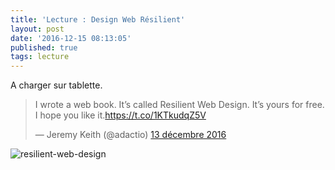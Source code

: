 ```yaml
---
title: 'Lecture : Design Web Résilient'
layout: post
date: '2016-12-15 08:13:05'
published: true
tags: lecture
---
```


A charger sur tablette.

<blockquote class="twitter-tweet" data-lang="fr"><p lang="en" dir="ltr">I wrote a web book. It’s called Resilient Web Design. It’s yours for free. I hope you like it.<a href="https://t.co/1KTkudqZ5V">https://t.co/1KTkudqZ5V</a></p>&mdash; Jeremy Keith (@adactio) <a href="https://twitter.com/adactio/status/808705320851767296">13 décembre 2016</a></blockquote>
<script async src="//platform.twitter.com/widgets.js" charset="utf-8"></script>



![resilient-web-design]({{site.baseurl}}/_posts/resilient-web-design-adactio.jpg)
